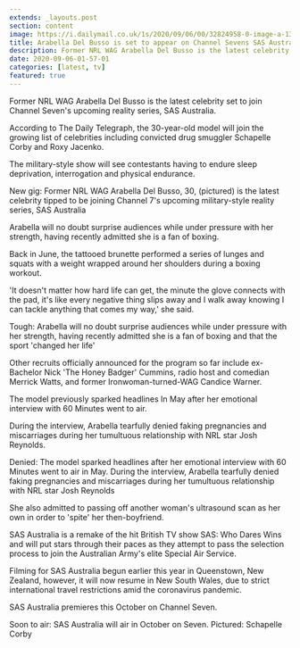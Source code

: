 ```yaml
---
extends: _layouts.post
section: content
image: https://i.dailymail.co.uk/1s/2020/09/06/00/32824958-0-image-a-13_1599346889882.jpg 
title: Arabella Del Busso is set to appear on Channel Sevens SAS Australia 
description: Former NRL WAG Arabella Del Busso is the latest celebrity set to join Channel Sevens upcoming reality series, SAS Australia. 
date: 2020-09-06-01-57-01 
categories: [latest, tv] 
featured: true 
--- 
```

Former NRL WAG Arabella Del Busso is the latest celebrity set to join Channel Seven's upcoming reality series, SAS Australia.

According to The Daily Telegraph, the 30-year-old model will join the growing list of celebrities including convicted drug smuggler Schapelle Corby and Roxy Jacenko.

The military-style show will see contestants having to endure sleep deprivation, interrogation and physical endurance.

New gig: Former NRL WAG Arabella Del Busso, 30, (pictured) is the latest celebrity tipped to be joining Channel 7's upcoming military-style reality series, SAS Australia

Arabella will no doubt surprise audiences while under pressure with her strength, having recently admitted she is a fan of boxing.

Back in June, the tattooed brunette performed a series of lunges and squats with a weight wrapped around her shoulders during a boxing workout.

'It doesn't matter how hard life can get, the minute the glove connects with the pad, it's like every negative thing slips away and I walk away knowing I can tackle anything that comes my way,' she said. 

Tough: Arabella will no doubt surprise audiences while under pressure with her strength, having recently admitted she is a fan of boxing and that the sport 'changed her life'

Other recruits officially announced for the program so far include ex-Bachelor Nick 'The Honey Badger' Cummins, radio host and comedian Merrick Watts, and former Ironwoman-turned-WAG Candice Warner. 

The model previously sparked headlines In May after her emotional interview with 60 Minutes went to air. 

During the interview, Arabella tearfully denied faking pregnancies and miscarriages during her tumultuous relationship with NRL star Josh Reynolds. 

Denied: The model sparked headlines after her emotional interview with 60 Minutes went to air in May. During the interview, Arabella tearfully denied faking pregnancies and miscarriages during her tumultuous relationship with NRL star Josh Reynolds

She also admitted to passing off another woman's ultrasound scan as her own in order to 'spite' her then-boyfriend. 

SAS Australia is a remake of the hit British TV show SAS: Who Dares Wins and will put stars through their paces as they attempt to pass the selection process to join the Australian Army's elite Special Air Service.

Filming for SAS Australia begun earlier this year in Queenstown, New Zealand, however, it will now resume in New South Wales, due to strict international travel restrictions amid the coronavirus pandemic.

SAS Australia premieres this October on Channel Seven.

Soon to air: SAS Australia will air in October on Seven. Pictured: Schapelle Corby

